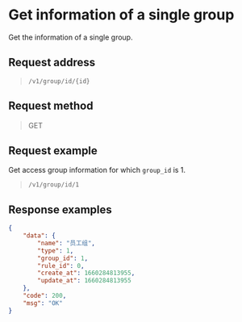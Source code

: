 # Get information of a single group

Get the information of a single group.

## Request address

> `/v1/group/id/{id}`

## Request method

> GET

## Request example

Get access group information for which `group_id` is 1.

> `/v1/group/id/1`

## Response examples

```json
{
    "data": {
        "name": "员工组",
        "type": 1,
        "group_id": 1,
        "rule_id": 0,
        "create_at": 1660284813955,
        "update_at": 1660284813955
    },
    "code": 200,
    "msg": "OK"
}
```